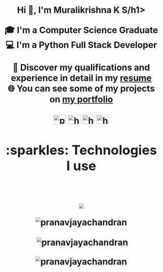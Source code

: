 <h1 align="center">Hi 👋, I'm Muralikrishna K S/h1>
<div align="center">

🎓 I'm a Computer Science Graduate<br>
💻 I'm a Python Full Stack Developer<br>


📄 Discover my qualifications and experience in detail in my [resume](https://tinyurl.com/anirudh-a-v-res)<br>
🌐 You can see some of my projects on [my portfolio](https://iamanirudhav.vercel.app/)
<br>
<p align="center">
<a href="https://twitter.com/pranavpranj" target="blank"><img align="center" src="https://raw.githubusercontent.com/rahuldkjain/github-profile-readme-generator/master/src/images/icons/Social/twitter.svg" alt="pranavpranj" height="30" width="40" /></a>
<a href="https://www.linkedin.com/in/pranav-jayachandran-b971bb1b8?lipi=urn%3ali%3apage%3ad_flagship3_profile_view_base_contact_details%3bp9tuqzizsb6snmr93jcadg%3d%3d" target="blank"><img align="center" src="https://raw.githubusercontent.com/rahuldkjain/github-profile-readme-generator/master/src/images/icons/Social/linked-in-alt.svg" alt="https://www.linkedin.com/in/pranav-jayachandran-b971bb1b8?lipi=urn%3ali%3apage%3ad_flagship3_profile_view_base_contact_details%3bp9tuqzizsb6snmr93jcadg%3d%3d" height="30" width="40" /></a>
<a href="https://codeforces.com/profile/pranj" target="blank"><img align="center" src="https://raw.githubusercontent.com/rahuldkjain/github-profile-readme-generator/master/src/images/icons/Social/codeforces.svg" alt="https://codeforces.com/profile/pranj" height="30" width="40" /></a>
<a href="https://leetcode.com/pranj_/" target="blank"><img align="center" src="https://raw.githubusercontent.com/rahuldkjain/github-profile-readme-generator/master/src/images/icons/Social/leet-code.svg" alt="https://leetcode.com/pranj_/" height="30" width="40" /></a>
</p>

<h2 align="center">:sparkles: Technologies I use</h2>
<br>
<p align="center">
  <a href="https://skillicons.dev">
    <img src="https://skillicons.dev/icons?i=react,redux,nodejs,express,tailwind,vite,mongodb,vercel,js,html,css,py,firebase,c,cpp,cs,dotnetgit,github,postgres,ts,flask&perline=8" />
  </a>
</p>

<p align="center"><img align="center" src="https://github-readme-stats.vercel.app/api/top-langs?username=pranavjayachandran&show_icons=true&locale=en&layout=compact" alt="pranavjayachandran" /></p>

<p align="center">&nbsp;<img align="center" src="https://github-readme-stats.vercel.app/api?username=pranavjayachandran&show_icons=true&locale=en" alt="pranavjayachandran" /></p>

<p align="center"><img align="center" src="https://github-readme-streak-stats.herokuapp.com/?user=pranavjayachandran&" alt="pranavjayachandran" /></p>
 
